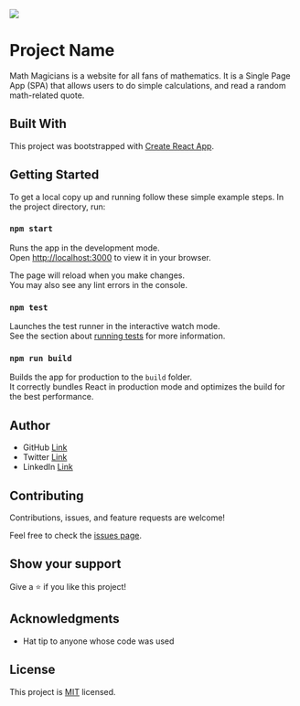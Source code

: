 ![](https://img.shields.io/badge/Microverse-blueviolet)

# Project Name
Math Magicians is a website for all fans of mathematics. It is a Single Page App (SPA) that allows users to do simple calculations, and read a random math-related quote.

## Built With
This project was bootstrapped with [Create React App](https://github.com/facebook/create-react-app).

## Getting Started
To get a local copy up and running follow these simple example steps.
In the project directory, run:

### `npm start`
Runs the app in the development mode.\
Open [http://localhost:3000](http://localhost:3000) to view it in your browser.

The page will reload when you make changes.\
You may also see any lint errors in the console.

### `npm test`
Launches the test runner in the interactive watch mode.\
See the section about [running tests](https://facebook.github.io/create-react-app/docs/running-tests) for more information.

### `npm run build`
Builds the app for production to the `build` folder.\
It correctly bundles React in production mode and optimizes the build for the best performance.

## Author
- GitHub [Link](https://github.com/DJ-MrJay)
- Twitter [Link](https://twitter.com/jonah_wambua)
- LinkedIn [Link](https://www.linkedin.com/in/mr-jay)

## Contributing
Contributions, issues, and feature requests are welcome!

Feel free to check the [issues page](https://github.com/DJ-MrJay/math-magicians/issues).

## Show your support
Give a ⭐️ if you like this project!

## Acknowledgments
- Hat tip to anyone whose code was used


## License
This project is [MIT](./MIT.md) licensed.